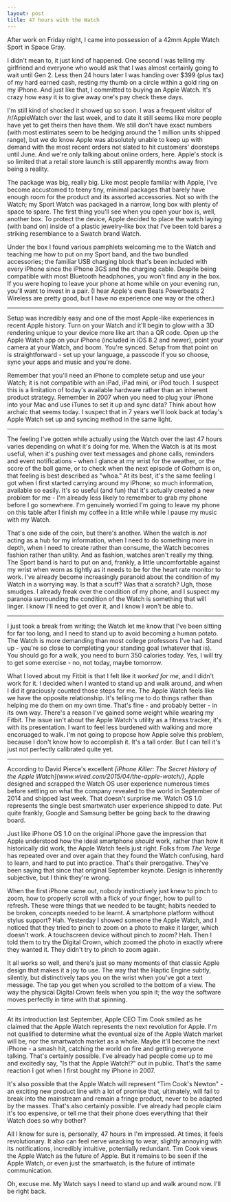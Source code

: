 ```yaml
---
layout: post
title: 47 hours with the Watch
---
```


After work on Friday night, I came into possession of a 42mm Apple Watch Sport in Space Gray.

I didn't mean to, it just kind of happened. One second I was telling my girlfriend and everyone who would ask that I was almost certainly going to wait until Gen 2. Less then 24 hours later I was handing over $399 (plus tax) of my hard earned cash, resting my thumb on a circle within a gold ring on my iPhone. And just like that, I committed to buying an Apple Watch. It's crazy how easy it is to give away one's pay check these days.

I'm still kind of shocked it showed up so soon. I was a frequent visitor of /r/AppleWatch over the last week, and to date it still seems like more people have yet to get theirs then have them. We still don't have exact numbers (with most estimates seem to be hedging around the 1 million units shipped range), but we do know Apple was absolutely unable to keep up with demand with the most recent orders not slated to hit customers' doorsteps until June. And we're only talking about online orders, here. Apple's stock is so limited that a retail store launch is still apparently months away from being a reality.

The package was big, really big. Like most people familiar with Apple, I've become accustomed to teeny tiny, minimal packages that barely have enough room for the product and its assorted accessories. Not so with the Watch; my Sport Watch was packaged in a narrow, long box with plenty of space to spare. The first thing you'll see when you open your box is, well, another box. To protect the device, Apple decided to place the watch laying (with band on) inside of a plastic jewelry-like box that I've been told bares a striking resemblance to a Swatch brand Watch.

Under the box I found various pamphlets welcoming me to the Watch and teaching me how to put on my Sport band, and the two bundled accessories; the familiar USB charging block that's been included with every iPhone since the iPhone 3GS and the charging cable. Despite being compatible with most Bluetooth headphones, you won't find any in the box. If you were hoping to leave your phone at home while on your evening run, you'll want to invest in a pair. (I hear Apple's own Beats Powerbeats 2 Wireless are pretty good, but I have no experience one way or the other.)
<hr>

Setup was incredibly easy and one of the most Apple-like experiences in recent Apple history. Turn on your Watch and it'll begin to glow with a 3D rendering unique to your device more like art than a QR code. Open up the Apple Watch app on your iPhone (included in iOS 8.2 and newer), point your camera at your Watch, and boom. You're synced. Setup from that point on is straightforward - set up your language, a passcode if you so choose, sync your apps and music and you're done. 

Remember that you'll need an iPhone to complete setup and use your Watch; it is not compatible with an iPad, iPad mini, or iPod touch. I suspect this is a limitation of today's available hardware rather than an inherent product strategy. Remember in 2007 when you need to plug your iPhone into your Mac and use iTunes to set it up and sync data? Think about how archaic that seems today. I suspect that in 7 years we'll look back at today's Apple Watch set up and syncing method in the same light.
<hr>The feeling I've gotten while actually using the Watch over the last 47 hours varies depending on what it's doing for me. When the Watch is at its most useful, when it's pushing over text messages and phone calls, reminders and event notifications - when I glance at my wrist for the weather, or the score of the ball game, or to check when the next episode of <i>Gotham</i> is on, that feeling is best described as "whoa." At its best, it's the same feeling I got when I first started carrying around my iPhone; so much information, available so easily. It's so useful (and fun) that it's actually created a new problem for me - I'm already less likely to remember to grab my phone before I go somewhere. I'm genuinely worried I'm going to leave my phone on this table after I finish my coffee in a little while while I pause my music with my Watch.

That's one side of the coin, but there's another. When the watch is <i>not</i> acting as a hub for my information, when I need to do something more in depth, when I need to create rather than consume, the Watch becomes fashion rather than utility. And as fashion, watches aren't really my thing. The Sport band is hard to put on and, frankly, a little uncomfortable against my wrist when worn as tightly as it needs to be for the heart rate monitor to work. I've already become increasingly paranoid about the condition of my Watch in a worrying way. Is that a scuff? Was that a scratch? Ugh, those smudges. I already freak over the condition of my phone, and I suspect my paranoia surrounding the condition of the Watch is something that will linger. I know I'll need to get over it, and I know I won't be able to.

<hr>
I just took a break from writing; the Watch let me know that I've been sitting for far too long, and I need to stand up to avoid becoming a human potato. The Watch is more demanding than most college professors I've had. Stand up - you're so close to completing your standing goal (whatever that is). You should go for a walk, you need to burn 350 calories today. Yes, I will try to get some exercise - no, not today, maybe tomorrow. 

What I loved about my Fitbit is that I felt like it <i>worked for me</i>, and I didn't work for it. I decided when I wanted to stand up and walk around, and when I did it graciously counted those steps for me. The Apple Watch feels like we have the opposite relationship. It's telling me to do things rather than helping me do them on my own time. That's fine - and probably better - in its own way. There's a reason I've gained some weight while wearing my Fitbit. The issue isn't about the Apple Watch's utility as a fitness tracker, it's with its presentation. I want to feel less burdened with walking and more encoruaged to walk. I'm not going to propose how Apple solve this problem, because I don't know how to accomplish it. It's a tall order. But I can tell it's just not perfectly calibrated quite yet.
<hr>
According to David Pierce's excellent <i>[iPhone Killer: The Secret History of the Apple Watch](www.wired.com/2015/04/the-apple-watch/)</i>, Apple designed and scrapped the Watch OS user experience numerous times before settling on what the company revealed to the world in September of 2014 and shipped last week. That doesn't surprise me. Watch OS 1.0 represents the single best smartwatch user experience shipped to date. Put quite frankly, Google and Samsung better be going back to the drawing board.

Just like iPhone OS 1.0 on the original iPhone gave the impression that Apple understood how the ideal smartphone <i>should</i> work, rather than how it historically did work, the Apple Watch feels just right. Folks from <i>The Verge</i> has repeated over and over again that they found the Watch confusing, hard to learn, and hard to put into practice. That's their prerogative. They've been saying that since that original September keynote. Design is inherently subjective, but I think they're wrong.

When the first iPhone came out, nobody instinctively just knew to pinch to zoom, how to properly scroll with a flick of your finger, how to pull to refresh. These were things that we needed to be taught; habits needed to be broken, concepts needed to be learnt. A smartphone platform without stylus support? Hah. Yesterday I showed someone the Apple Watch, and I noticed that they tried to pinch to zoom on a photo to make it larger, which doesn't work. A touchscreen device without pinch to zoom? Hah. Then I told them to try the Digital Crown, which zoomed the photo in exactly where they wanted it. They didn't try to pinch to zoom again.

It all works so well, and there's just so many moments of that classic Apple design that makes it a joy to use. The way that the Haptic Engine subtly, silently, but distinctively taps you on the wrist when you've got a text message. The tap you get when you scrolled to the bottom of a view. The way the physical Digital Crown feels when you spin it; the way the software moves perfectly in time with that spinning.
<hr>
At its introduction last September, Apple CEO Tim Cook smiled as he claimed that the Apple Watch represents the next revolution for Apple. I'm not qualified to determine what the eventual size of the Apple Watch market will be, nor the smartwatch market as a whole. Maybe it'll become the next iPhone - a smash hit, catching the world on fire and getting everyone talking. That's certainly possible. I've already had people come up to me and excitedly say, "Is that the Apple Watch!?" out in public. That's the same reaction I got when I first bought my iPhone in 2007.

It's also possible that the Apple Watch will represent "Tim Cook's Newton" - an exciting new product line with a lot of promise that, ultimately, will fail to break into the mainstream and remain a fringe product, never to be adapted by the masses. That's also certainly possible. I've already had people claim it's too expensive, or tell me that their phone does everything that their Watch does so why bother?

All I know for sure is, personally, 47 hours in I'm impressed. At times, it feels revolutionary. It also can feel nerve wracking to wear, slightly annoying with its notifications, incredibly intuitive, potentially redundant. Tim Cook views the Apple Watch as the future of Apple. But it remains to be seen if the Apple Watch, or even just the smartwatch, is the future of intimate communication.

Oh, excuse me. My Watch says I need to stand up and walk around now. I'll be right back.